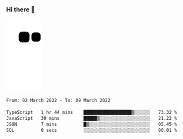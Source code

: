 ### Hi there 👋
![Alt text](https://raw.githubusercontent.com/romain22222/romain22222/output/github-contribution-grid-snake.svg)

<!--START_SECTION:waka-->

```text
From: 02 March 2022 - To: 09 March 2022

TypeScript   1 hr 44 mins    ██████████████████▒░░░░░░   73.32 %
JavaScript   30 mins         █████▒░░░░░░░░░░░░░░░░░░░   21.22 %
JSON         7 mins          █▒░░░░░░░░░░░░░░░░░░░░░░░   05.45 %
SQL          0 secs          ░░░░░░░░░░░░░░░░░░░░░░░░░   00.01 %
```

<!--END_SECTION:waka-->
<!--
**romain22222/romain22222** is a ✨ _special_ ✨ repository because its `README.md` (this file) appears on your GitHub profile.

Here are some ideas to get you started:

- 🔭 I’m currently working on ...
- 🌱 I’m currently learning ...
- 👯 I’m looking to collaborate on ...
- 🤔 I’m looking for help with ...
- 💬 Ask me about ...
- 📫 How to reach me: ...
- 😄 Pronouns: ...
- ⚡ Fun fact: ...
-->
